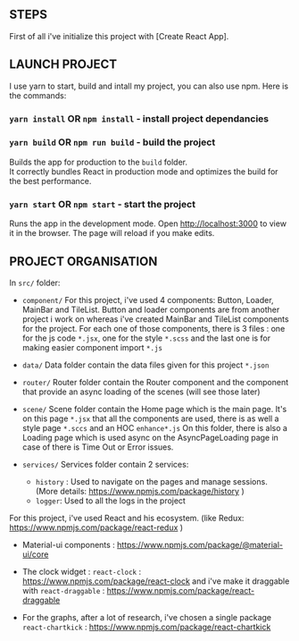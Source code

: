 ## STEPS

First of all i've initialize this project with [Create React App].

## LAUNCH PROJECT

I use yarn to start, build and intall my project, you can also use npm.
Here is the commands:

### `yarn install` OR `npm install` - install project dependancies

### `yarn build` OR `npm run build` - build the project

Builds the app for production to the `build` folder.<br>
It correctly bundles React in production mode and optimizes the build for the best performance.

### `yarn start` OR `npm start` - start the project

Runs the app in the development mode.
Open [http://localhost:3000](http://localhost:3000) to view it in the browser.
The page will reload if you make edits.

## PROJECT ORGANISATION

In `src/` folder:

-   `component/`
    For this project, i've used 4 components: Button, Loader, MainBar and TileList.
    Button and loader components are from another project i work on whereas i've created MainBar and TileList components for the project.
    For each one of those components, there is 3 files : one for the js code `*.jsx`, one for the style `*.scss` and the last one is for making easier component import `*.js`

-   `data/`
    Data folder contain the data files given for this project `*.json`

-   `router/`
    Router folder contain the Router component and the component that provide an async loading of the scenes (will see those later)

-   `scene/`
    Scene folder contain the Home page which is the main page.
    It's on this page `*.jsx` that all the components are used, there is as well a style page `*.sccs` and an HOC `enhance*.js`
    On this folder, there is also a Loading page which is used async on the AsyncPageLoading page in case of there is Time Out or Error issues.

-   `services/`
    Services folder contain 2 services:
    -   `history` : Used to navigate on the pages and manage sessions. (More details: https://www.npmjs.com/package/history )
    -   `logger`: Used to all the logs in the project

For this project, i've used React and his ecosystem. (like Redux: https://www.npmjs.com/package/react-redux )

-   Material-ui components : https://www.npmjs.com/package/@material-ui/core

-   The clock widget : `react-clock` : https://www.npmjs.com/package/react-clock
    and i've make it draggable with `react-draggable` : https://www.npmjs.com/package/react-draggable

-   For the graphs, after a lot of research, i've chosen a single package `react-chartkick` : https://www.npmjs.com/package/react-chartkick
